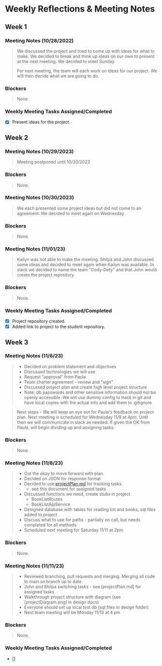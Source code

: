 # Weekly Reflections & Meeting Notes

## Week 1
### Meeting Notes (10/28/2022)
> We discussed the project and tried to come up with ideas for what to make. We decided to break and think up ideas on our own to present at the next meeting. 
> We decided to meet Sunday.
>
> For next meeting, the team will each work on ideas for our project.  We will then decide what we are going to do.

### Blockers
>  None
### Weekly Meeting Tasks Assigned/Completed
- [x] Present ideas for the project.

## Week 2
### Meeting Notes (10/29/2023)
> Meeting postponed until 10/30/2023  

### Blockers
> None.
### Meeting Notes (10/30/2023)
> We each presented some project ideas but did not come to an agreement.  We decided to meet again on Wednesday.
### Blockers
> None.
### Meeting Notes (11/01/23)
> Kailyn was not able to make the meeting. Shilpa and John discussed some ideas and decided to meet again when Kailyn was available.
> In slack we decided to name the team "Cody-Defy" and that John would create the project repository.  
### Blockers
> None.

### Weekly Meeting Tasks Assigned/Completed
- [x] Project repository created.
- [x] Added link to project to the student repository. 

## Week 3
### Meeting Notes (11/6/23)
> - Decided on problem statement and objectives
> - Discussed technologies we will use
> - Request "approval" from Paula
> - Team charter agreement - review and "sign"
> - Discussed project plan and create high level project structure
> - Note: db passwords and other sensitive information should 
>  not be openly accessible. We will use dummy config to track in git and 
>  have local copies with the actual info and add them to .gitignore

> Next steps - We will keep an eye out for Paula's feedback on project plan.
> Next meeting is scheduled for Wednesday 11/8 at 4pm. Until then we will
> communicate in slack as needed. If given the OK from Paula, will begin
> dividing up and assigning tasks. 

### Blockers
> None.

### Meeting Notes (11/8/23)
> - Got the okay to move forward with plan. 
> - Decided on JSON for response format
> - Decided to use [projectPlan.md]() for tracking tasks
>   - see this document for assigned tasks
> - Discussed functions we need, create stubs in project
>   - BookListRoutes
>   - BookListApiService
> - Designed database with tables for reading list and books, sql files added to project
> - Discuss what to use for paths - partially on call, but needs completed for all methods
> - Scheduled next meeting for Saturday 11/11 at 2pm

### Blockers
> None.

### Meeting Notes (11/11/23)
> - Reviewed branching, pull requests and merging. Merging all code to main so branch up to date. 
> - John and Shilpa switching tasks - see [projectPlan.md] for assigned tasks
> - Walkthrough project structure with diagram (see [projectDiagram.png] in design docs)
> - Everyone should set up local test db (sql files in design folder)
> - Next team meeting will be Monday 11/13 at 4 pm

### Blockers
> None.


### Weekly Meeting Tasks Assigned/Completed
- []